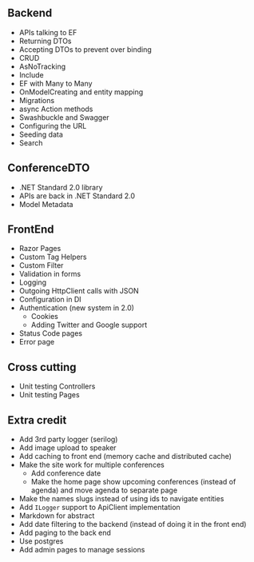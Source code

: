 ## Backend
 - APIs talking to EF
 - Returning DTOs
 - Accepting DTOs to prevent over binding
 - CRUD
 - AsNoTracking
 - Include
 - EF with Many to Many
 - OnModelCreating and entity mapping
 - Migrations
 - async Action methods
 - Swashbuckle and Swagger
 - Configuring the URL
 - Seeding data
 - Search
 
 ## ConferenceDTO
 - .NET Standard 2.0 library
 - APIs are back in .NET Standard 2.0
 - Model Metadata
 
 ## FrontEnd
 - Razor Pages
 - Custom Tag Helpers
 - Custom Filter
 - Validation in forms
 - Logging
 - Outgoing HttpClient calls with JSON
 - Configuration in DI
 - Authentication (new system in 2.0)
   - Cookies
   - Adding Twitter and Google support
- Status Code pages
- Error page
 
 ## Cross cutting
 - Unit testing Controllers
 - Unit testing Pages
 
 
 ## Extra credit

- Add 3rd party logger (serilog)
- Add image upload to speaker
- Add caching to front end (memory cache and distributed cache)
- Make the site work for multiple conferences
  - Add conference date
  - Make the home page show upcoming conferences (instead of agenda) and move agenda to separate page
- Make the names slugs instead of using ids to navigate entities
- Add `ILogger` support to ApiClient implementation 
- Markdown for abstract
- Add date filtering to the backend (instead of doing it in the front end)
- Add paging to the back end
- Use postgres
- Add admin pages to manage sessions

